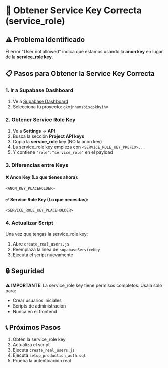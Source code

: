 # 🔑 Obtener Service Key Correcta (service_role)

## ⚠️ Problema Identificado

El error "User not allowed" indica que estamos usando la **anon key** en lugar de la **service_role key**.

## 📋 Pasos para Obtener la Service Key Correcta

### 1. Ir a Supabase Dashboard
1. Ve a [Supabase Dashboard](https://supabase.com/dashboard)
2. Selecciona tu proyecto: `gkmjnhumsbiscpkbyihv`

### 2. Obtener Service Role Key
1. Ve a **Settings** → **API**
2. Busca la sección **Project API keys**
3. Copia la **service_role** key (NO la anon key)
4. La service_role key empieza con `<SERVICE_ROLE_KEY_PREFIX>...`
5. Y contiene `"role":"service_role"` en el payload

### 3. Diferencias entre Keys

#### ❌ Anon Key (Lo que tienes ahora):
```
<ANON_KEY_PLACEHOLDER>
```

#### ✅ Service Role Key (Lo que necesitas):
```
<SERVICE_ROLE_KEY_PLACEHOLDER>
```

### 4. Actualizar Script
Una vez que tengas la service_role key:
1. Abre `create_real_users.js`
2. Reemplaza la línea de `supabaseServiceKey`
3. Ejecuta el script nuevamente

## 🔒 Seguridad

⚠️ **IMPORTANTE**: La service_role key tiene permisos completos. Úsala solo para:
- Crear usuarios iniciales
- Scripts de administración
- Nunca en el frontend

## 📞 Próximos Pasos

1. Obtén la service_role key
2. Actualiza el script
3. Ejecuta `create_real_users.js`
4. Ejecuta `setup_production_auth.sql`
5. Prueba la autenticación real
